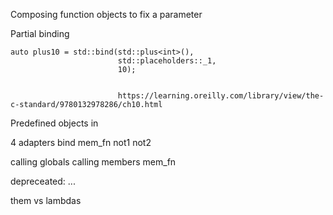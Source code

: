 Composing function objects to fix a parameter

Partial binding

    auto plus10 = std::bind(std::plus<int>(),
                            std::placeholders::_1,
                            10);


                            https://learning.oreilly.com/library/view/the-c-standard/9780132978286/ch10.html

Predefined objects in <functional>

4 adapters
bind
mem_fn
not1
not2

calling globals
calling members
mem_fn

depreceated:
...

them vs lambdas

  